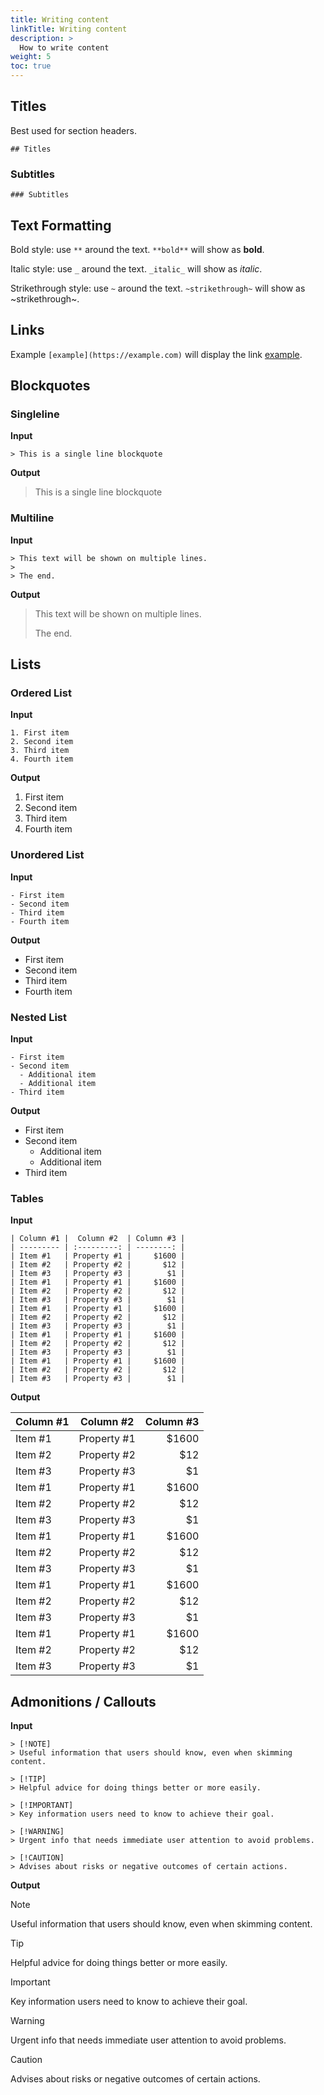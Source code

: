 ```yaml
---
title: Writing content
linkTitle: Writing content
description: >
  How to write content
weight: 5
toc: true
---
```


## Titles

Best used for section headers.

```text
## Titles
```

### Subtitles

```text
### Subtitles
```

## Text Formatting

Bold style: use `**` around the text. `**bold**` will show as **bold**.

Italic style: use `_` around the text. `_italic_` will show as _italic_.

Strikethrough style: use `~` around the text. `~strikethrough~` will show as ~strikethrough~.

## Links

Example `[example](https://example.com)` will display the link [example](https://example.com).

## Blockquotes

### Singleline

**Input**

```text
> This is a single line blockquote
```

**Output**

> This is a single line blockquote

### Multiline

**Input**

```text
> This text will be shown on multiple lines.
>
> The end.
```

**Output**

> This text will be shown on multiple lines.
>
> The end.

## Lists

### Ordered List

**Input**

```text
1. First item
2. Second item
3. Third item
4. Fourth item
```

**Output**

1. First item
2. Second item
3. Third item
4. Fourth item

### Unordered List

**Input**

```text
- First item
- Second item
- Third item
- Fourth item
```

**Output**

- First item
- Second item
- Third item
- Fourth item

### Nested List

**Input**

```text
- First item
- Second item
  - Additional item
  - Additional item
- Third item
```

**Output**

- First item
- Second item
  - Additional item
  - Additional item
- Third item

### Tables

**Input**

```text
| Column #1 |  Column #2  | Column #3 |
| --------- | :---------: | --------: |
| Item #1   | Property #1 |     $1600 |
| Item #2   | Property #2 |       $12 |
| Item #3   | Property #3 |        $1 |
| Item #1   | Property #1 |     $1600 |
| Item #2   | Property #2 |       $12 |
| Item #3   | Property #3 |        $1 |
| Item #1   | Property #1 |     $1600 |
| Item #2   | Property #2 |       $12 |
| Item #3   | Property #3 |        $1 |
| Item #1   | Property #1 |     $1600 |
| Item #2   | Property #2 |       $12 |
| Item #3   | Property #3 |        $1 |
| Item #1   | Property #1 |     $1600 |
| Item #2   | Property #2 |       $12 |
| Item #3   | Property #3 |        $1 |
```

**Output**

| Column #1 |  Column #2  | Column #3 |
| --------- | :---------: | --------: |
| Item #1   | Property #1 |     $1600 |
| Item #2   | Property #2 |       $12 |
| Item #3   | Property #3 |        $1 |
| Item #1   | Property #1 |     $1600 |
| Item #2   | Property #2 |       $12 |
| Item #3   | Property #3 |        $1 |
| Item #1   | Property #1 |     $1600 |
| Item #2   | Property #2 |       $12 |
| Item #3   | Property #3 |        $1 |
| Item #1   | Property #1 |     $1600 |
| Item #2   | Property #2 |       $12 |
| Item #3   | Property #3 |        $1 |
| Item #1   | Property #1 |     $1600 |
| Item #2   | Property #2 |       $12 |
| Item #3   | Property #3 |        $1 |

## Admonitions / Callouts

**Input**

```text
> [!NOTE]
> Useful information that users should know, even when skimming content.

> [!TIP]
> Helpful advice for doing things better or more easily.

> [!IMPORTANT]
> Key information users need to know to achieve their goal.

> [!WARNING]
> Urgent info that needs immediate user attention to avoid problems.

> [!CAUTION]
> Advises about risks or negative outcomes of certain actions.
```

**Output**

> [!NOTE]
> Useful information that users should know, even when skimming content.

> [!TIP]
> Helpful advice for doing things better or more easily.

> [!IMPORTANT]
> Key information users need to know to achieve their goal.

> [!WARNING]
> Urgent info that needs immediate user attention to avoid problems.

> [!CAUTION]
> Advises about risks or negative outcomes of certain actions.
